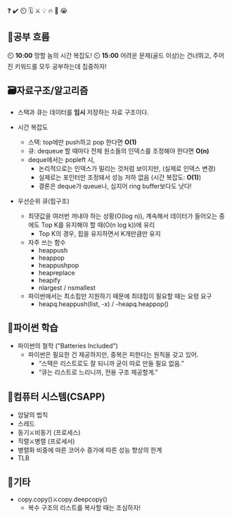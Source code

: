 ❓ ✔️ ⏲️ 🗓️ ⚔️ 💡 🔥 🎵 😭

## 🧠공부 흐름
⏲️ **10:00** 망할 놈의 시간 복잡도!
⏲️ **15:00** 어려운 문제(골드 이상)는 건너뛰고, 주어진 키워드를 모두 공부하는데 집중하자!

## 🗃️자료구조/알고리즘
- 스택과 큐는 데이터를 **임시** 저장하는 자료 구조이다.

- 시간 복잡도
    - 스택: top에만 push하고 pop 한다면 **O(1)**
    - 큐: dequeue 할 때마다 전체 원소들의 인덱스를 조정해야 한다면 **O(n)**
    - deque에서는 popleft 시, 
        - 논리적으로는 인덱스가 밀리는 것처럼 보이지만, (실제로 인덱스 변경)
        - 실제로는 포인터만 조정돼서 성능 저하 없음 (시간 복잡도: **O(1)**)
        - 결론은 deque가 queue나, 심지어 ring buffer보다도 낫다!

- 우선순위 큐(힙구조)
    - 최댓값을 여러번 꺼내야 하는 상황(O(log n)), 계속해서 데이터가 들어오는 중에도 Top K를 유지해야 할 때(O(n log k))에 유리
        - Top K의 경우, 힙을 유지하면서 K개만큼만 유지
    - 자주 쓰는 함수
        - heappush	
        - heappop
        - heappushpop
        - heapreplace
        - heapify
        - nlargest / nsmallest 
    - 파이썬에서는 최소힙만 지원하기 때문에 최대힙이 필요할 때는 요령 요구
        - heapq.heappush(list, -x) / -heapq.heappop()

## 🐍파이썬 학습
- 파이썬의 철학 ("Batteries Included")
    - 파이썬은 필요한 건 제공하지만, 중복은 피한다는 원칙을 갖고 있어.
        - “스택은 리스트로도 잘 되니까 굳이 따로 만들 필요 없음.”
        - “큐는 리스트로 느리니까, 전용 구조 제공할게.”

## 📓컴퓨터 시스템(CSAPP)
- 암달의 법칙
- 스레드
- 동기⚔️비동기 (프로세스)
- 직렬⚔️병렬 (프로세서)
- 병렬화 비중에 따른 코어수 증가에 따른 성능 향상의 한계
- TLB

## 📌기타
- copy.copy()⚔️copy.deepcopy() 
    - 복수 구조의 리스트를 복사할 때는 조심하자!